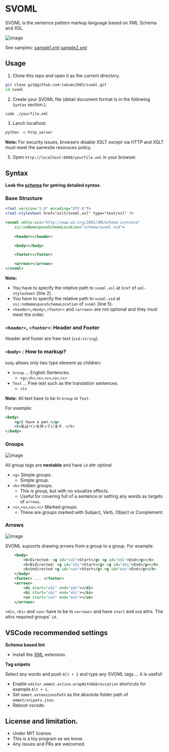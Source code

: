 # SVOML
SVOML is the sentence pattern markup language based on XML Schema and XSL.

![image](https://github.com/takumi1001/svoml/assets/40143183/693c58dd-37f7-4858-81ec-ff33a6000074)

See samples: [sample1.xml](https://takumi1001.github.io/svoml/sample1.xml) [sample2.xml](https://takumi1001.github.io/svoml/sample2.xml)

## Usage

1. Clone this repo and open it as the current directory.
```sh
git clone git@github.com:takumi1001/svoml.git
cd svoml
```
2. Create your SVOML file (detail document format is in the following `Syntax` section.). 
```sh
code ./yourfile.xml
```

3. Lanch localhost. 
```sh
python -m http.server
```
**Note:** For security issues, browsers disable XSLT except via HTTP and XSLT must meet the samesite resoruces policy.

5. Open `http://localhost:8000/yourfile.xml` in your browser.

## Syntax
**Look the [schema](https://takumi1001.github.io/svoml/schema/svoml.xsd) for getring detailed syntax.**

### Base Structure
```xml
<?xml version="1.0" encoding="UTF-8"?>
<?xml-stylesheet href="xslt/svoml.xsl" type="text/xsl" ?>

<svoml xmlns:xsi="http://www.w3.org/2001/XMLSchema-instance"
    xsi:noNamespaceSchemaLocation="schema/svoml.xsd">
  
    <header></header>

    <body></body>

    <footer></footer>

    <arrows></arrows>
</svoml>
```

**Note:**
 - You have to specify the relative path to `svoml.xsl` at `href` of `xml-stylesheet` (line 2).
 - You have to specify the relative path to `svoml.xsd` at ``xsi:noNamespaceSchemaLocation`` of `svoml` (line 5).
 - `<header>`,`<body>`,`<footer>` and `<arrows>` are not optional and they must meet the order.

### `<header>`, `<footer>`: Header and Footer
Header and footer are free-text (`xsd:string`).

### `<body>` : How to markup?
`body` allows only two type element as children:

- `Group` ... English Sentences.
  - `<g>`,`<h>`,`<s>`,`<v>`,`<o>`,`<c>`
- `Text` ... Free text such as the translation sentences.
  - `<t>`

**Note:** All text have to be in `Group` or `Text`.

For example:
```xml
<body>
    <g>I have a pen.</g>
    <t>私はペンを持っています．</t>
</body>
```

### Groups
![image](https://github.com/takumi1001/svoml/assets/40143183/1a8bb38e-d327-46d0-92be-0ffd1290df52)

All group tags are **nestable** and have `id` attr *optinal*.

 - `<g>` Simple groups.
   - Simple group.
 - `<h>` Hidden groups.
   - This is group, but with no visualize effects. 
   - Useful for covering full of a sentence or setting any words as targets of `arrows`.
 - `<s>`,`<v>`,`<o>`,`<c>` Marked groups.
   - These are groups marked with Subject, Verb, Object or Complement.
  
### Arrows
![image](https://github.com/takumi1001/svoml/assets/40143183/1cafd480-f2e4-4279-a91a-0e74f68495d5)

SVOML supoorts drawing arrows from a group to a group. For example:

```xml
    <body>
        <h>Directed: <g id="sdi">Start</g> <g id="edi">End</g></h>
        <h>Bidirected: <g id="sbi">Start</g> <g id="ebi">End</g></h>
        <h>Undirected <g id="sun">Start</g> <g id="eun">End</g></h>
    </body>
    <footer> ... </footer>
    <arrows>
        <di start="sdi" end="edi"></di>
        <bi start="sbi" end="ebi"></bi>
        <un start="sun" end="eun"></un>
    </arrows>
```

`<di>`, `<bi>` and `<un>` have to be in `<arrows>` and have `start` and `end` attrs. The attrs required groups' `id`.

## VSCode recommended settings

**Schema based lint**
 - Install the [XML](https://marketplace.visualstudio.com/items?itemName=redhat.vscode-xml) extension.

**Tag snipets**

Select any words and push `Alt + I` and type any SVOML tags ... it is useful!
 - Enable `editor.emmet.action.wrapWithAbbreviation` shortcuts for example `Alt + i`.
 - Set `emmet.extensionsPath` as the absolute folder path of `emmet/snipets.json`.
 - Reboot vscode.

## License and limitation.
 - Under MIT license.
 - This is a toy program as we know.
 - Any issues and PRs are welcomed.

